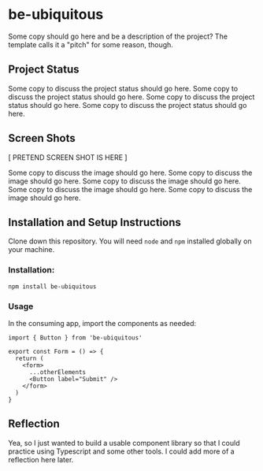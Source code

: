 # be-ubiquitous

Some copy should go here and be a description of the project? The template calls it a "pitch" for some reason, though.

## Project Status

Some copy to discuss the project status should go here. Some copy to discuss the project status should go here. Some copy to discuss the project status should go here. Some copy to discuss the project status should go here.

## Screen Shots

[ PRETEND SCREEN SHOT IS HERE ]

Some copy to discuss the image should go here. Some copy to discuss the image should go here. Some copy to discuss the image should go here. Some copy to discuss the image should go here. Some copy to discuss the image should go here.

## Installation and Setup Instructions

Clone down this repository. You will need `node` and `npm` installed globally on your machine.

### Installation:

```
npm install be-ubiquitous
```

### Usage

In the consuming app, import the components as needed:

```
import { Button } from 'be-ubiquitous'

export const Form = () => {
  return (
    <form>
      ...otherElements
      <Button label="Submit" />
    </form>
  )
}
```

## Reflection

Yea, so I just wanted to build a usable component library so that I could practice using Typescript and some other tools. I could add more of a reflection here later.
